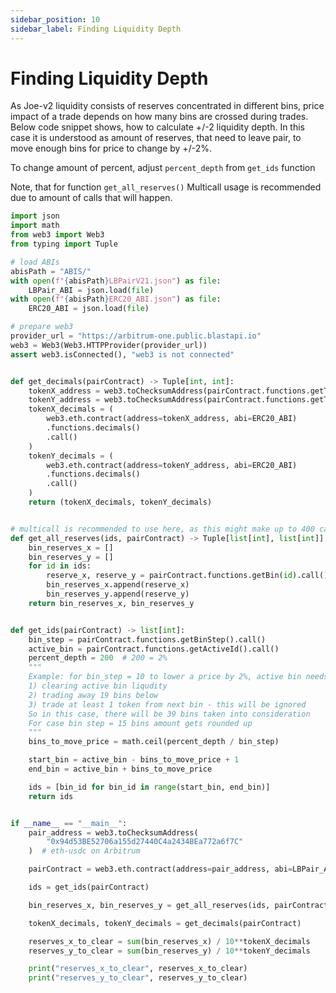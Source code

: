 ```yaml
---
sidebar_position: 10
sidebar_label: Finding Liquidity Depth
---
```


# Finding Liquidity Depth

As Joe-v2 liquidity consists of reserves concentrated in different bins, price impact of a trade depends on how many bins are crossed during trades. Below code snippet shows, how to calculate +/-2 liquidity depth. In this case it is understood as amount of reserves, that need to leave pair, to move enough bins for price to change by +/-2%.

To change amount of percent, adjust `percent_depth` from `get_ids` function

Note, that for function `get_all_reserves()` Multicall usage is recommended due to amount of calls that will happen.

```python
import json
import math
from web3 import Web3
from typing import Tuple

# load ABIs
abisPath = "ABIS/"
with open(f"{abisPath}LBPairV21.json") as file:
    LBPair_ABI = json.load(file)
with open(f"{abisPath}ERC20_ABI.json") as file:
    ERC20_ABI = json.load(file)

# prepare web3
provider_url = "https://arbitrum-one.public.blastapi.io"
web3 = Web3(Web3.HTTPProvider(provider_url))
assert web3.isConnected(), "web3 is not connected"


def get_decimals(pairContract) -> Tuple[int, int]:
    tokenX_address = web3.toChecksumAddress(pairContract.functions.getTokenX().call())
    tokenY_address = web3.toChecksumAddress(pairContract.functions.getTokenY().call())
    tokenX_decimals = (
        web3.eth.contract(address=tokenX_address, abi=ERC20_ABI)
        .functions.decimals()
        .call()
    )
    tokenY_decimals = (
        web3.eth.contract(address=tokenY_address, abi=ERC20_ABI)
        .functions.decimals()
        .call()
    )
    return (tokenX_decimals, tokenY_decimals)


# multicall is recommended to use here, as this might make up to 400 calls for bin step = 1
def get_all_reserves(ids, pairContract) -> Tuple[list[int], list[int]]:
    bin_reserves_x = []
    bin_reserves_y = []
    for id in ids:
        reserve_x, reserve_y = pairContract.functions.getBin(id).call()
        bin_reserves_x.append(reserve_x)
        bin_reserves_y.append(reserve_y)
    return bin_reserves_x, bin_reserves_y


def get_ids(pairContract) -> list[int]:
    bin_step = pairContract.functions.getBinStep().call()
    active_bin = pairContract.functions.getActiveId().call()
    percent_depth = 200  # 200 = 2%
    """
    Example: for bin_step = 10 to lower a price by 2%, active bin needs to be moved by 20 bins:
    1) clearing active bin liqudity
    2) trading away 19 bins below
    3) trade at least 1 token from next bin - this will be ignored
    So in this case, there will be 39 bins taken into consideration
    For case bin step = 15 bins amount gets rounded up
    """
    bins_to_move_price = math.ceil(percent_depth / bin_step)

    start_bin = active_bin - bins_to_move_price + 1
    end_bin = active_bin + bins_to_move_price

    ids = [bin_id for bin_id in range(start_bin, end_bin)]
    return ids


if __name__ == "__main__":
    pair_address = web3.toChecksumAddress(
        "0x94d53BE52706a155d27440C4a2434BEa772a6f7C"
    )  # eth-usdc on Arbitrum

    pairContract = web3.eth.contract(address=pair_address, abi=LBPair_ABI)

    ids = get_ids(pairContract)

    bin_reserves_x, bin_reserves_y = get_all_reserves(ids, pairContract)

    tokenX_decimals, tokenY_decimals = get_decimals(pairContract)

    reserves_x_to_clear = sum(bin_reserves_x) / 10**tokenX_decimals
    reserves_y_to_clear = sum(bin_reserves_y) / 10**tokenY_decimals

    print("reserves_x_to_clear", reserves_x_to_clear)
    print("reserves_y_to_clear", reserves_y_to_clear)

```
